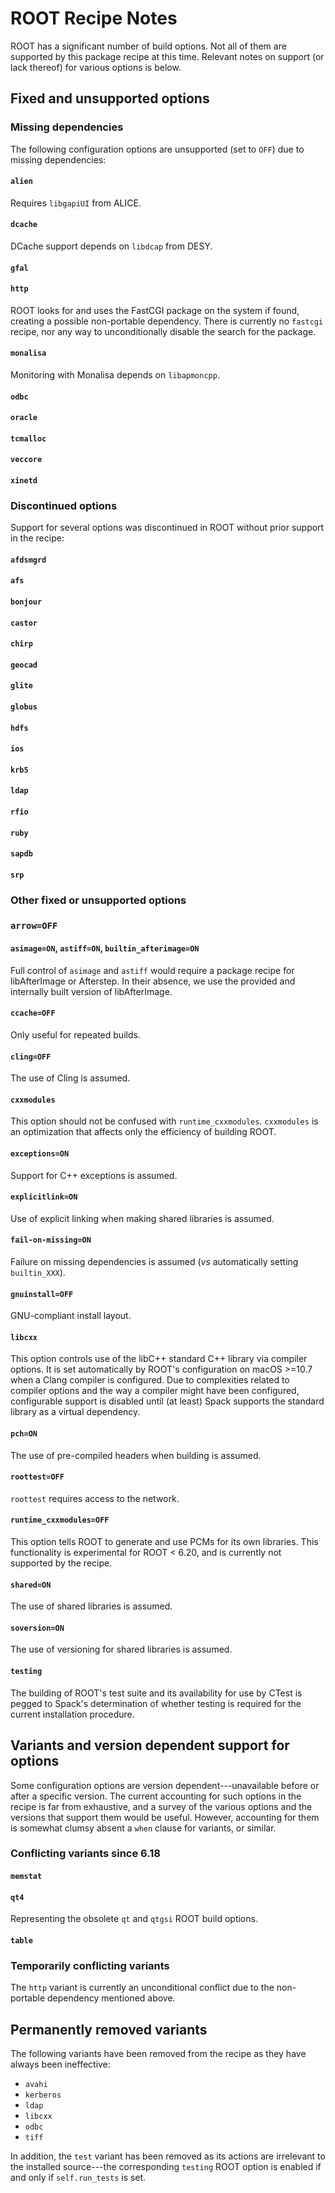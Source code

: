 # ROOT Recipe Notes

ROOT has a significant number of build options. Not all of them are supported by this package recipe at this time. Relevant notes on support (or lack thereof) for various options is below.

## Fixed and unsupported options

### Missing dependencies

The following configuration options are unsupported (set to `OFF`) due to missing dependencies:

#### `alien`

Requires `libgapiUI` from ALICE.

#### `dcache`

DCache support depends on `libdcap` from DESY.

#### `gfal`

#### `http`

ROOT looks for and uses the FastCGI package on the system if found, creating a possible non-portable dependency. There is currently no `fastcgi` recipe, nor any way to unconditionally disable the search for the package.

#### `monalisa`

Monitoring with Monalisa depends on `libapmoncpp`.

#### `odbc`

#### `oracle`

#### `tcmalloc`

#### `veccore`

#### `xinetd`

### Discontinued options

Support for several options was discontinued in ROOT without prior support in the recipe:

#### `afdsmgrd`

#### `afs`

#### `bonjour`

#### `castor`

#### `chirp`

#### `geocad`

#### `glite`

#### `globus`

#### `hdfs`

#### `ios`

#### `krb5`

#### `ldap`

#### `rfio`

#### `ruby`

#### `sapdb`

#### `srp`

### Other fixed or unsupported options

### `arrow=OFF`

#### `asimage=ON`, `astiff=ON`, `builtin_afterimage=ON`

Full control of `asimage` and `astiff` would require a package recipe for libAfterImage or Afterstep. In their absence, we use the provided and internally built version of libAfterImage.

#### `ccache=OFF`

Only useful for repeated builds.

#### `cling=OFF`

The use of Cling is assumed.

#### `cxxmodules`

This option should not be confused with `runtime_cxxmodules`. `cxxmodules` is an optimization that affects only the efficiency of building ROOT.

#### `exceptions=ON`

Support for C++ exceptions is assumed.

#### `explicitlink=ON`

Use of explicit linking when making shared libraries is assumed.

#### `fail-on-missing=ON`

Failure on missing dependencies is assumed (_vs_ automatically setting `builtin_XXX`).

#### `gnuinstall=OFF`

GNU-compliant install layout.

#### `libcxx`

This option controls use of the libC++ standard C++ library via compiler options. It is set automatically by ROOT's configuration on macOS >=10.7 when a Clang compiler is configured. Due to complexities related to compiler options and the way a compiler might have been configured, configurable support is disabled until (at least) Spack supports the standard library as a virtual dependency.

#### `pch=ON`

The use of pre-compiled headers when building is assumed.

#### `roottest=OFF`

`roottest` requires access to the network.

#### `runtime_cxxmodules=OFF`

This option tells ROOT to generate and use PCMs for its own libraries. This functionality is experimental for ROOT < 6.20, and is currently not supported by the recipe.

#### `shared=ON`

The use of shared libraries is assumed.

#### `soversion=ON`

The use of versioning for shared libraries is assumed.

#### `testing`

The building of ROOT's test suite and its availability for use by CTest is pegged to Spack's determination of whether testing is required for the current installation procedure.

## Variants and version dependent support for options

Some configuration options are version dependent---unavailable before or after a specific version. The current accounting for such options in the recipe is far from exhaustive, and a survey of the various options and the versions that support them would be useful. However, accounting for them is somewhat clumsy absent a `when` clause for variants, or similar.

### Conflicting variants since 6.18

#### `memstat`

#### `qt4`

Representing the obsolete `qt` and `qtgsi` ROOT build options.

#### `table`

### Temporarily conflicting variants

The `http` variant is currently an unconditional conflict due to the non-portable dependency mentioned above.

## Permanently removed variants

The following variants have been removed from the recipe as they have always been ineffective:

* `avahi`
* `kerberos`
* `ldap`
* `libcxx`
* `odbc`
* `tiff`

In addition, the `test` variant has been removed as its actions are irrelevant to the installed source---the corresponding `testing` ROOT option is enabled if and only if `self.run_tests` is set.
